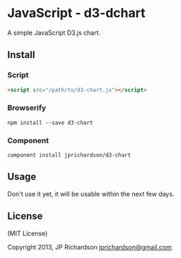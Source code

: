JavaScript - d3-dchart
======================

A simple JavaScript D3.js chart. 



Install
-------


### Script

```html
<script src="/path/to/d3-chart.js"></script>
```


### Browserify

    npm install --save d3-chart


### Component

    component install jprichardson/d3-chart



Usage
-----

Don't use it yet, it will be usable within the next few days.





License
-------

(MIT License)

Copyright 2013, JP Richardson  <jprichardson@gmail.com>


